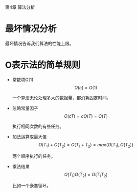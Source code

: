 第4章 算法分析
# 最坏情况分析
最坏情况告诉我们算法的性能上限。

# O表示法的简单规则
- 常数项O(1)
$$
O(c) = O(1)
$$
    
    一个算法无论处理多大的数据量，都消耗固定时间。
    
- 忽略常量因子
$$
O(cT) = cO(T) = O(T)
$$

    执行相同次数的有些任务。
    
- 加法运算取最大值
$$
O(T_1)+O(T_2) = O(T_1+T_2)= max(O(T_1),O(T_2))
$$

    两个顺序执行的任务。
- 乘法结果
$$
O(T_1)O(T_2)=O(T_1T_2)
$$
    
    比如一个嵌套循环。
